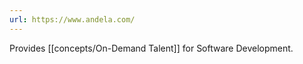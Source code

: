 ```yaml
---
url: https://www.andela.com/
---
```

Provides [[concepts/On-Demand Talent]] for Software Development.  